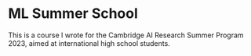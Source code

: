 # ML Summer School

This is a course I wrote for the Cambridge AI Research Summer Program 2023, aimed at international high school students.